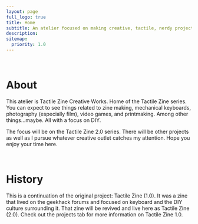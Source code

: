 ```yaml
---
layout: page
full_logo: true
title: Home
subtitle: An atelier focused on making creative, tactile, nerdy projects.
description: 
sitemap:
  priority: 1.0
---
```

<!-- <p class="describe-text"> </p> --> 
<br>

<h1> About </h1>

This atelier is Tactile Zine Creative Works. Home of the Tactile Zine series. You can expect to see things related to zine making, mechanical keyboards, photography (especially film), video games, and printmaking. Among other things...maybe. All with a focus on DIY.

The focus will be on the Tactile Zine 2.0 series. There will be other projects as well as I pursue whatever creative outlet catches my attention. Hope you enjoy your time here.

<br>

<h1> History </h1>
This is a continuation of the original project: Tactile Zine (1.0). It was a zine that lived on the geekhack forums and focused on keyboard and the DIY culture surrounding it. That zine will be revived and live here as Tactile Zine (2.0). Check out the projects tab for more information on Tactile Zine 1.0.

<br>

<br>
<br>
<br>
<br>
<br>